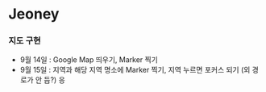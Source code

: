 # Jeoney

### 지도 구현
- 9월 14일 : Google Map 띄우기, Marker 찍기
- 9월 15일 : 지역과 해당 지역 명소에 Marker 찍기, 지역 누르면 포커스 되기 (외 경로가 안 듬?)
응